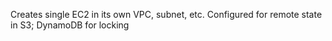 Creates single EC2 in its own VPC, subnet, etc.  Configured for remote state in S3; DynamoDB for locking
